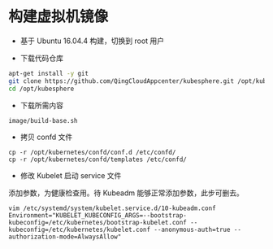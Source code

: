# 构建虚拟机镜像

- 基于 Ubuntu 16.04.4 构建，切换到 root 用户

- 下载代码仓库
```bash
apt-get install -y git
git clone https://github.com/QingCloudAppcenter/kubesphere.git /opt/kubesphere
cd /opt/kubesphere
```

- 下载所需内容

```bash
image/build-base.sh
```

- 拷贝 confd 文件

```
cp -r /opt/kubernetes/confd/conf.d /etc/confd/
cp -r /opt/kubernetes/confd/templates /etc/confd/
```

- 修改 Kubelet 启动 service 文件

添加参数，为健康检查用。待 Kubeadm 能够正常添加参数，此步可删去。

```
vim /etc/systemd/system/kubelet.service.d/10-kubeadm.conf
Environment="KUBELET_KUBECONFIG_ARGS=--bootstrap-kubeconfig=/etc/kubernetes/bootstrap-kubelet.conf --kubeconfig=/etc/kubernetes/kubelet.conf --anonymous-auth=true --authorization-mode=AlwaysAllow"
```
